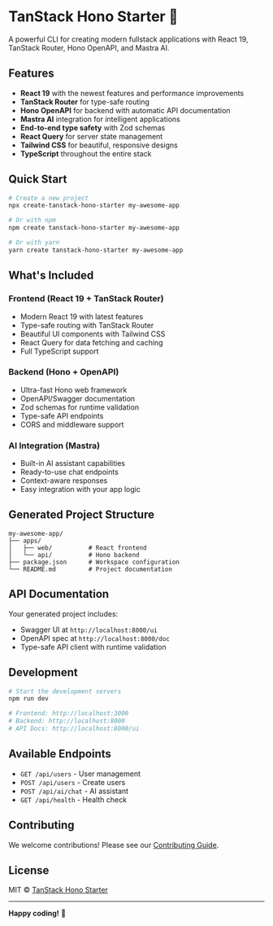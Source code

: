 # TanStack Hono Starter 🚀

A powerful CLI for creating modern fullstack applications with React 19, TanStack Router, Hono OpenAPI, and Mastra AI.

## Features

- **React 19** with the newest features and performance improvements
- **TanStack Router** for type-safe routing
- **Hono OpenAPI** for backend with automatic API documentation
- **Mastra AI** integration for intelligent applications
- **End-to-end type safety** with Zod schemas
- **React Query** for server state management
- **Tailwind CSS** for beautiful, responsive designs
- **TypeScript** throughout the entire stack

## Quick Start

```bash
# Create a new project
npx create-tanstack-hono-starter my-awesome-app

# Or with npm
npm create tanstack-hono-starter my-awesome-app

# Or with yarn
yarn create tanstack-hono-starter my-awesome-app
```

## What's Included

### Frontend (React 19 + TanStack Router)
- Modern React 19 with latest features
- Type-safe routing with TanStack Router
- Beautiful UI components with Tailwind CSS
- React Query for data fetching and caching
- Full TypeScript support

### Backend (Hono + OpenAPI)
- Ultra-fast Hono web framework
- OpenAPI/Swagger documentation
- Zod schemas for runtime validation
- Type-safe API endpoints
- CORS and middleware support

### AI Integration (Mastra)
- Built-in AI assistant capabilities
- Ready-to-use chat endpoints
- Context-aware responses
- Easy integration with your app logic

## Generated Project Structure

```
my-awesome-app/
├── apps/
│   ├── web/          # React frontend
│   └── api/          # Hono backend
├── package.json      # Workspace configuration
└── README.md         # Project documentation
```

## API Documentation

Your generated project includes:
- Swagger UI at `http://localhost:8000/ui`
- OpenAPI spec at `http://localhost:8000/doc`
- Type-safe API client with runtime validation

## Development

```bash
# Start the development servers
npm run dev

# Frontend: http://localhost:3000
# Backend: http://localhost:8000
# API Docs: http://localhost:8000/ui
```

## Available Endpoints

- `GET /api/users` - User management
- `POST /api/users` - Create users
- `POST /api/ai/chat` - AI assistant
- `GET /api/health` - Health check

## Contributing

We welcome contributions! Please see our [Contributing Guide](https://github.com/create-modern-fullstack/cli/blob/main/CONTRIBUTING.md).

## License

MIT © [TanStack Hono Starter](https://github.com/Kroro1208/tanstack-hono-starter)

---

**Happy coding!** 🎉